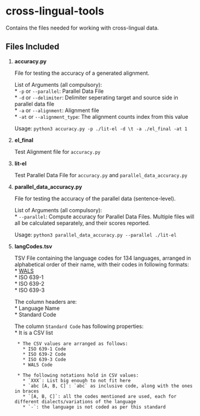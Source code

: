 # cross-lingual-tools

Contains the files needed for working with cross-lingual data.

## Files Included

1. <b>accuracy.py</b>

    File for testing the accuracy of a generated alignment.
    
    List of Arguments (all compulsory):  
        * `-p` or `--parallel`:	Parallel Data File  
        * `-d` or `--delimiter`:	Delimiter seperating target and source side in parallel data file  
        * `-a` or `--alignment`:	Alignment file  
        * `-at` or `--alignment_type`:	The alignment counts index from this value
    
    Usage:    ```python3 accuracy.py -p ./lit-el -d \t -a ./el_final -at 1```
    
2. <b>el_final</b>

    Test Alignment file for `accuracy.py`

3. <b>lit-el</b>

    Test Parallel Data File for `accuracy.py` and `parallel_data_accuracy.py`

4. <b>parallel_data_accuracy.py</b>

    File for testing the accuracy of the parallel data (sentence-level).
    
    List of Arguments (all compulsory):  
        * `--parallel`:	Compute accuracy for Parallel Data Files. Multiple files will all be calculated separately, and their scores reported.
    
    Usage:    ```python3 parallel_data_accuracy.py --parallel ./lit-el```
    
5. <b>langCodes.tsv</b>

    TSV File containing the language codes for 134 languages, arranged in alphabetical order of their name, with their codes in following formats:  
        * [WALS](WALS)  
        * ISO 639-1  
        * ISO 639-2  
        * ISO 639-3  

    The column headers are:  
        * Language Name  
        * Standard Code
    
    The column `Standard Code` has following properties:  
        * It is a CSV list  
        
        * The CSV values are arranged as follows:  
          * ISO 639-1 Code  
          * ISO 639-2 Code  
          * ISO 639-3 Code  
          * WALS Code  
          
        * The following notations hold in CSV values:  
          * `XXX`: List big enough to not fit here  
          * `abc [A, B, C]`: `abc` as inclusive code, along with the ones in braces  
          * `[A, B, C]`: all the codes mentioned are used, each for different dialects/variations of the language  
          * `-`: the language is not coded as per this standard
    
[WALS]: https://wals.info/